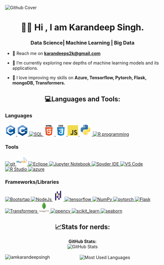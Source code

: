 ![Github Cover](https://github.com/iamkarandeepsingh/Karandeep-Singh/assets/44429049/f54efa4c-7a2a-4589-b234-ae82eb22c762)



<h1 align="center">👋🏻 Hi , I am Karandeep Singh.</h1>
<h3 align="center">Data Science| Machine Learning | Big Data</h3>

- 📧 Reach me on **karandeeps2k@gmail.com**

- 🔭 I’m currently exploring new depths of machine learning models and its applications.

- 🌱 I love improving my skills on **Azure, Tensorflow, Pytorch, Flask, mongoDB, Transformers.**



<h2 align="center">💻Languages and Tools:</h2>
<p align="center"> 
<h3 align="left"> Languages</h2>
<a href="https://www.cprogramming.com/" target="_blank" rel="noreferrer"> <img src="https://raw.githubusercontent.com/devicons/devicon/master/icons/c/c-original.svg" alt="c" width="35" height="35"/> </a> 
<a href="https://www.w3schools.com/cpp/" target="_blank" rel="noreferrer"> <img src="https://raw.githubusercontent.com/devicons/devicon/master/icons/cplusplus/cplusplus-original.svg" alt="cplusplus" width="35" height="35"/> </a>
<a href="https://en.wikipedia.org/wiki/SQL"> <img src="https://db.cs.uni-tuebingen.de/teaching/ws2223/sql-is-a-programming-language/logo.svg" alt="SQL" width="37" height="37"/> </a> 
<a href="https://www.w3.org/html/" target="_blank" rel="noreferrer"> <img src="https://raw.githubusercontent.com/devicons/devicon/master/icons/html5/html5-original-wordmark.svg" alt="html5" width="35" height="35"/> </a>
<a href="https://www.w3schools.com/css/" target="_blank" rel="noreferrer"> <img src="https://raw.githubusercontent.com/devicons/devicon/master/icons/css3/css3-original-wordmark.svg" alt="css3" width="35" height="35"/> </a>
<a href="https://developer.mozilla.org/en-US/docs/Web/JavaScript" target="_blank" rel="noreferrer"> <img src="https://raw.githubusercontent.com/devicons/devicon/master/icons/javascript/javascript-original.svg" alt="javascript" width="35" height="35"/> </a>
<a href="https://www.python.org" target="_blank" rel="noreferrer"> <img src="https://raw.githubusercontent.com/devicons/devicon/master/icons/python/python-original.svg" alt="python" width="40" height="40"/> </a>
<a href="https://www.r-project.org/about.html"> <img src="https://upload.wikimedia.org/wikipedia/commons/thumb/1/1b/R_logo.svg/1200px-R_logo.svg.png" alt="R programming" width="35" height="35"/> </a>

<h3 align="left"> Tools</h2>
<a href="https://git-scm.com/" target="_blank" rel="noreferrer"> <img src="https://www.vectorlogo.zone/logos/git-scm/git-scm-icon.svg" alt="git" width="35" height="35"/> </a>
<a href="https://www.mysql.com/" target="_blank" rel="noreferrer"> <img src="https://raw.githubusercontent.com/devicons/devicon/master/icons/mysql/mysql-original-wordmark.svg" alt="mysql" width="35" height="35"/> </a>
<a href="https://www.eclipse.org/ide/"> <img src="https://user-images.githubusercontent.com/11943860/46922575-7017cf80-cfe1-11e8-845a-0cd198fb546c.png" alt="Eclipse" width="35" height="35"/> </a> 
<a href="https://jupyter.org/"> <img src="https://upload.wikimedia.org/wikipedia/commons/thumb/3/38/Jupyter_logo.svg/1200px-Jupyter_logo.svg.png" alt="Jupyter Notebook" width="35" height="35"/> </a>
<a href="https://www.spyder-ide.org/"> <img src="https://www.i2tutorials.com/wp-content/media/2020/05/HOW-TO-CODE-IN-PYTHON-USING-SPYDER-6i2tutorials.png" alt="Spyder IDE" width="35" height="35"/> </a>
<a href="https://code.visualstudio.com/"> <img src="https://cdn.icon-icons.com/icons2/2107/PNG/512/file_type_vscode_icon_130084.png" alt="VS Code" width="35" height="35"/> </a>
<a href="https://posit.co/download/rstudio-desktop/"> <img src="https://marketplace-assets.digitalocean.com/logos/rstudio-20-04.svg" alt="R Studio" width="35" height="35"/> </a>
<a href="https://azure.microsoft.com/en-in/" target="_blank" rel="noreferrer"> <img src="https://www.vectorlogo.zone/logos/microsoft_azure/microsoft_azure-icon.svg" alt="azure" width="35" height="35"/> </a>

<h3 align="left"> Frameworks/Libraries</h2>
<a href="https://getbootstrap.com/"> <img src="https://cdn-icons-png.flaticon.com/512/5968/5968672.png" alt="Bootsrtap" width="35" height="35"/> </a>
<a href="https://nodejs.org/en"> <img src="https://icon-library.com/images/node-js-icon/node-js-icon-8.jpg" alt="NodeJs" width="35" height="35"/> </a>
<a href="https://pandas.pydata.org/" target="_blank" rel="noreferrer"> <img src="https://raw.githubusercontent.com/devicons/devicon/2ae2a900d2f041da66e950e4d48052658d850630/icons/pandas/pandas-original.svg" alt="pandas" width="35" height="35"/> </a>
<a href="https://www.tensorflow.org" target="_blank" rel="noreferrer"> <img src="https://www.vectorlogo.zone/logos/tensorflow/tensorflow-icon.svg" alt="tensorflow" width="40" height="40"/> </a>
<a href="https://numpy.org/"> <img src="https://user-images.githubusercontent.com/67586773/105040771-43887300-5a88-11eb-9f01-bee100b9ef22.png" alt="NumPy" width="35" height="35"/> </a>
<a href="https://pytorch.org/" target="_blank" rel="noreferrer"> <img src="https://www.vectorlogo.zone/logos/pytorch/pytorch-icon.svg" alt="pytorch" width="40" height="40"/> </a>
<a href="https://flask.palletsprojects.com/en/2.3.x/"> <img src="https://www.seekpng.com/png/detail/875-8753366_flask-framework-logo-svg.png" alt="Flask" width="35" height="35"/> </a>
<a href="https://huggingface.co/docs/transformers/index"> <img src="https://editor.analyticsvidhya.com/uploads/6350167a2c0590affeba7880ebeb46a115d863972d8ba.png" alt="Transformers" width="35" height="35"/> </a>
<a href="https://www.mongodb.com/" target="_blank" rel="noreferrer"> <img src="https://raw.githubusercontent.com/devicons/devicon/master/icons/mongodb/mongodb-original-wordmark.svg" alt="mongodb" width="35" height="35"/> </a>
<a href="https://opencv.org/" target="_blank" rel="noreferrer"> <img src="https://www.vectorlogo.zone/logos/opencv/opencv-icon.svg" alt="opencv" width="35" height="35"/> </a>
<a href="https://scikit-learn.org/" target="_blank" rel="noreferrer"> <img src="https://upload.wikimedia.org/wikipedia/commons/0/05/Scikit_learn_logo_small.svg" alt="scikit_learn" width="40" height="40"/> </a>
<a href="https://seaborn.pydata.org/" target="_blank" rel="noreferrer"> <img src="https://seaborn.pydata.org/_images/logo-mark-lightbg.svg" alt="seaborn" width="40" height="40"/> </a>
</p>

<h2 align="center">📈Stats for nerds:</h2>
<p align="center">
  <b>GitHub Stats:</b> <br/>
    <img src="https://github-readme-streak-stats.herokuapp.com/?user=iamkarandeepsingh" alt="GitHub Stats" /> <br/><br/>
    <img align="left" src="https://github-readme-stats.vercel.app/api?username=iamkarandeepsingh&show_icons=true&locale=en" alt="iamkarandeepsingh" />
    <img align="center" width="40%" src="https://github-readme-stats.vercel.app/api/top-langs/?username=iamkarandeepsingh&layout=compact" alt="Most Used Languages"/>

